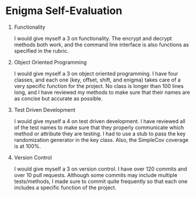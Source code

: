 # Enigma Self-Evaluation

1. Functionality

   I would give myself a 3 on functionality. The encrypt and decrypt methods both work, and the command line interface is also functions as specified in the rubric.
   

2. Object Oriented Programming

   I would give myself a 3 on object oriented programming. I have four classes, and each one (key, offset, shift, and enigma) takes care of a very specific function for the project. No class is longer than 100 lines long, and I have reviewed my methods to make sure that their names are as concise but accurate as possible. 
   
   
3. Test Driven Development 

   I would give myself a 4 on test driven development. I have reviewed all of the test names to make sure that they properly communicate which method or attribute they are testing. I had to use a stub to pass the key randomization generator in the key class. Also, the SimpleCov coverage is at 100%. 
   
   
4. Version Control 

   I would give myself a 3 on version control. I have over 120 commits and over 10 pull requests. Although some commits may include multiple tests/methods, I made sure to commit quite frequently so that each one includes a specific function of the project.
